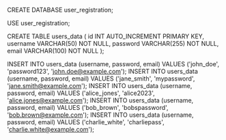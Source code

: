 CREATE DATABASE user_registration;

USE user_registration;

CREATE TABLE users_data (
    id INT AUTO_INCREMENT PRIMARY KEY,
    username VARCHAR(50) NOT NULL,
    password VARCHAR(255) NOT NULL,
    email VARCHAR(100) NOT NULL
);

INSERT INTO users_data (username, password, email) VALUES ('john_doe', 'password123', 'john.doe@example.com');
INSERT INTO users_data (username, password, email) VALUES ('jane_smith', 'mypassword', 'jane.smith@example.com');
INSERT INTO users_data (username, password, email) VALUES ('alice_jones', 'alice2023', 'alice.jones@example.com');
INSERT INTO users_data (username, password, email) VALUES ('bob_brown', 'bobspassword', 'bob.brown@example.com');
INSERT INTO users_data (username, password, email) VALUES ('charlie_white', 'charliepass', 'charlie.white@example.com');
